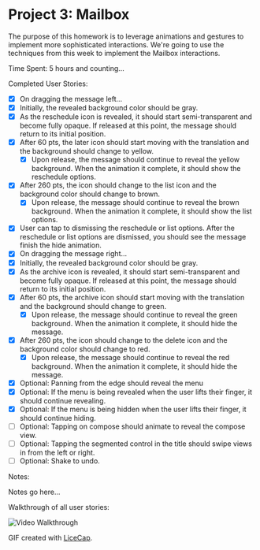 # Project 3: Mailbox

The purpose of this homework is to leverage animations and gestures to implement more sophisticated interactions. We're going to use the techniques from this week to implement the Mailbox interactions.

Time Spent: 5 hours and counting...

Completed User Stories:
* [x]	On dragging the message left...
  * [x]	Initially, the revealed background color should be gray.
  * [x]	As the reschedule icon is revealed, it should start semi-transparent and become fully opaque. If released at this point, the message should return to its initial position.
  * [x]	After 60 pts, the later icon should start moving with the translation and the background should change to yellow.
    * [x]	Upon release, the message should continue to reveal the yellow background. When the animation it complete, it should show the reschedule options.
  * [x]	After 260 pts, the icon should change to the list icon and the background color should change to brown.
    * [x]	Upon release, the message should continue to reveal the brown background. When the animation it complete, it should show the list options.
* [x]	User can tap to dismissing the reschedule or list options. After the reschedule or list options are dismissed, you should see the message finish the hide animation.
* [x]	On dragging the message right...
  * [x]	Initially, the revealed background color should be gray.
  * [x]	As the archive icon is revealed, it should start semi-transparent and become fully opaque. If released at this point, the message should return to its initial position.
  * [x]	After 60 pts, the archive icon should start moving with the translation and the background should change to green.
    * [x]	Upon release, the message should continue to reveal the green background. When the animation it complete, it should hide the message.
  * [x]	After 260 pts, the icon should change to the delete icon and the background color should change to red.
    * [x]	Upon release, the message should continue to reveal the red background. When the animation it complete, it should hide the message.
* [x]	Optional: Panning from the edge should reveal the menu
  * [x]	Optional: If the menu is being revealed when the user lifts their finger, it should continue revealing.
  * [x]	Optional: If the menu is being hidden when the user lifts their finger, it should continue hiding.
* [ ]	Optional: Tapping on compose should animate to reveal the compose view.
* [ ]	Optional: Tapping the segmented control in the title should swipe views in from the left or right.
* [ ]	Optional: Shake to undo.

Notes:

Notes go here...

Walkthrough of all user stories:

![Video Walkthrough](demo.gif)

GIF created with [LiceCap](http://www.cockos.com/licecap/).
